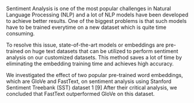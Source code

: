 Sentiment Analysis is one of the most popular challenges in Natural Language Processing (NLP) and a lot of NLP models have been developed to achieve better results. One of the biggest problems is that such models have to be trained everytime on a new dataset which is quite time consuming. 

To resolve this issue, state-of-the-art models or embeddings are pre-trained on huge text datasets that can be utilized to perform sentiment analysis on our customized datasets. This method saves a lot of time by eliminating the embedding training time and achieves high accuracy. 

We investigated the effect of two popular pre-trained word embeddings, which are GloVe and FastText, on sentiment analysis using Stanford Sentiment Treebank (SST) dataset 1 [9] After their critical analysis, we concluded that FastText outperformed GloVe on this dataset.
